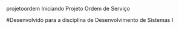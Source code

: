  projetoordem
Iniciando Projeto Ordem de Serviço

#Desenvolvido para a disciplina de Desenvolvimento de Sistemas I
